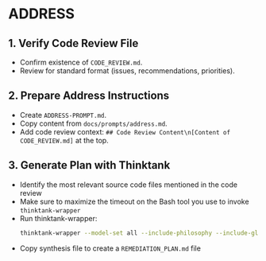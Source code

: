 # ADDRESS

## 1. Verify Code Review File
- Confirm existence of `CODE_REVIEW.md`.
- Review for standard format (issues, recommendations, priorities).

## 2. Prepare Address Instructions
- Create `ADDRESS-PROMPT.md`.
- Copy content from `docs/prompts/address.md`.
- Add code review context: `## Code Review Content\n[Content of CODE_REVIEW.md]` at the top.

## 3. Generate Plan with Thinktank
- Identify the most relevant source code files mentioned in the code review
- Make sure to maximize the timeout on the Bash tool you use to invoke `thinktank-wrapper`
- Run thinktank-wrapper:
    ```bash
    thinktank-wrapper --model-set all --include-philosophy --include-glance --instructions ADDRESS-PROMPT.md [relevant source files]
    ```
- Copy synthesis file to create a `REMEDIATION_PLAN.md` file

